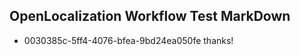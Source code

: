 ## OpenLocalization Workflow Test MarkDown
* 0030385c-5ff4-4076-bfea-9bd24ea050fe 
thanks!<!--HONumber=Aug16_HO2-->